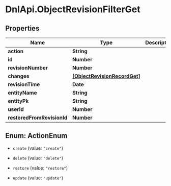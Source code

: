 # DnlApi.ObjectRevisionFilterGet

## Properties
Name | Type | Description | Notes
------------ | ------------- | ------------- | -------------
**action** | **String** |  | [optional] 
**id** | **Number** |  | [optional] 
**revisionNumber** | **Number** |  | 
**changes** | [**[ObjectRevisionRecordGet]**](ObjectRevisionRecordGet.md) |  | [optional] 
**revisionTime** | **Date** |  | [optional] 
**entityName** | **String** |  | 
**entityPk** | **String** |  | 
**userId** | **Number** |  | 
**restoredFromRevisionId** | **Number** |  | [optional] 


<a name="ActionEnum"></a>
## Enum: ActionEnum


* `create` (value: `"create"`)

* `delete` (value: `"delete"`)

* `restore` (value: `"restore"`)

* `update` (value: `"update"`)




